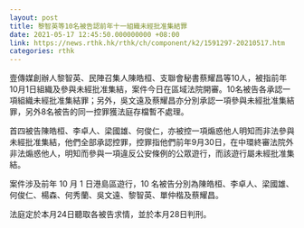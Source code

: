 ```yaml
---
layout: post
title: 黎智英等10名被告認前年十一組織未經批准集結罪
date: 2021-05-17 12:45:50.000000000 +08:00
link: https://news.rthk.hk/rthk/ch/component/k2/1591297-20210517.htm
categories: rthk
---
```


壹傳媒創辦人黎智英、民陣召集人陳皓桓、支聯會秘書蔡耀昌等10人，被指前年10月1日組織及參與未經批准集結，案件今日在區域法院開審。10名被告各承認一項組織未經批准集結罪；另外，吳文遠及蔡耀昌亦分別承認一項參與未經批准集結罪，另外8名被告的同一控罪獲法庭存檔暫不處理。

首四被告陳皓桓、李卓人、梁國雄、何俊仁，亦被控一項煽惑他人明知而非法參與未經批准集結，他們全部承認控罪，控罪指他們前年9月30日，在中環終審法院外非法煽惑他人，明知而參與一項違反公安條例的公眾遊行，而該遊行屬未經批准集結。

案件涉及前年 10 月 1 日港島區遊行，10 名被告分別為陳皓桓、李卓人、梁國雄、何俊仁、楊森、何秀蘭、吳文遠、黎智英、單仲楷及蔡耀昌。

法庭定於本月24日聽取各被告求情，並於本月28日判刑。
